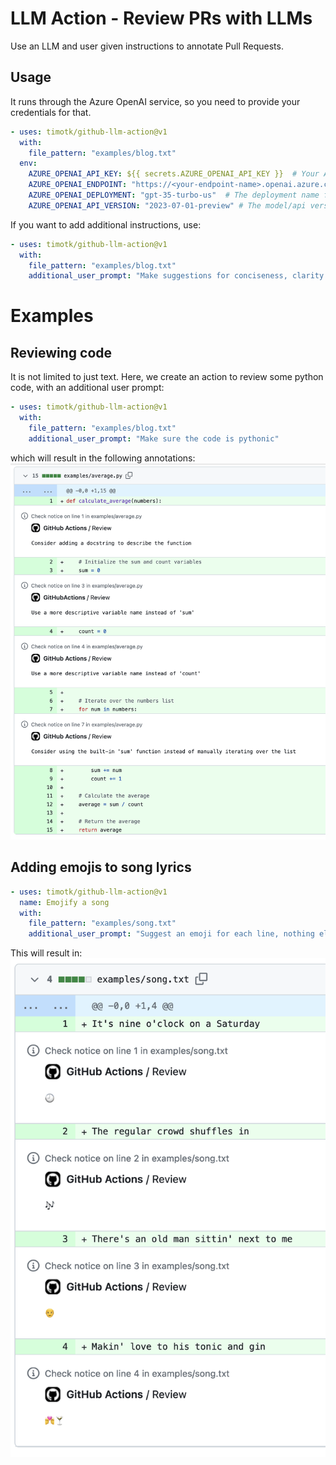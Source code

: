 # LLM Action - Review PRs with LLMs
Use an LLM and user given instructions to annotate Pull Requests.

## Usage
It runs through the Azure OpenAI service, so you need to provide your credentials for that.

```yaml
- uses: timotk/github-llm-action@v1
  with:
    file_pattern: "examples/blog.txt"
  env:
    AZURE_OPENAI_API_KEY: ${{ secrets.AZURE_OPENAI_API_KEY }}  # Your Azure OpenAI API Key
    AZURE_OPENAI_ENDPOINT: "https://<your-endpoint-name>.openai.azure.com/"
    AZURE_OPENAI_DEPLOYMENT: "gpt-35-turbo-us"  # The deployment name for your model
    AZURE_OPENAI_API_VERSION: "2023-07-01-preview" # The model/api version
```

If you want to add additional instructions, use:
```yaml
- uses: timotk/github-llm-action@v1
  with:
    file_pattern: "examples/blog.txt"
    additional_user_prompt: "Make suggestions for conciseness, clarity and writing style."
```


# Examples
## Reviewing code
It is not limited to just text. Here, we create an action to review some python code, with an additional user prompt:
```yaml
- uses: timotk/github-llm-action@v1
  with:
    file_pattern: "examples/blog.txt"
    additional_user_prompt: "Make sure the code is pythonic"
```
which will result in the following annotations:
![](docs/python_annotations.png)

## Adding emojis to song lyrics
```yaml
- uses: timotk/github-llm-action@v1
  name: Emojify a song
  with:
    file_pattern: "examples/song.txt"
    additional_user_prompt: "Suggest an emoji for each line, nothing else"
```

This will result in:
![](docs/song_annotations.png)
